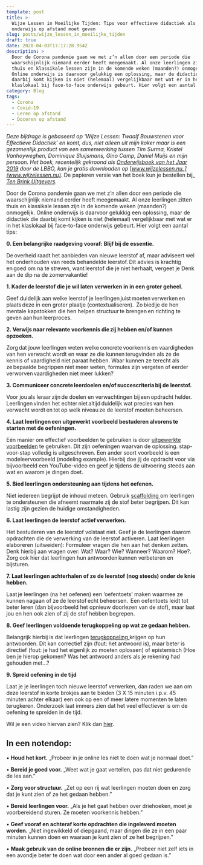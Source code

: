 ```yaml
---
template: post
title: >-
  Wijze Lessen in Moeilijke Tijden: Tips voor effectieve didactiek als je
  onderwijs op afstand moet geven
slug: posts/wijze_lessen_in_moeilijke_tijden
draft: true
date: 2020-04-03T17:17:28.954Z
description: >
  Door de Corona pandemie gaan we met z’n allen door een periode die
  waarschijnlijk niemand eerder heeft meegemaakt. Al onze leerlingen zitten
  thuis en klassikale lessen zijn in de komende weken (maanden?) onmogelijk.
  Online onderwijs is daarvoor gelukkig een oplossing, maar de didactiek die
  daarbij komt kijken is niet (helemaal) vergelijkbaar met wat er in het
  klaslokaal bij face-to-face onderwijs gebeurt. Hier volgt een aantal tips:
category: Blog
tags:
  - Corona
  - Covid-19
  - Leren op afstand
  - Doceren op afstand
---
```

_Deze bijdrage is gebaseerd op ‘Wijze Lessen: Twaalf Bouwstenen voor Effectieve Didactiek’ en komt, dus, niet alleen uit mijn koker maar is een gezamenlijk product van een samenwerking tussen Tim Surma, Kristel Vanhoyweghen, Dominique Sluijsmans, Gino Camp, Daniel Muijs en mijn persoon. Het boek, recentelijk gekroond als_ [_Onderwijsboek van het Jaar 2019_](https://www.lbbo.nl/publicaties/verkiezing-het-onderwijsboek-van-2019) _door de LBBO, kan je gratis downloaden op_ [_www.wijzelessen.nu_](www.wijzelessen.nu)_. De papieren versie van het boek kun je bestellen bij_ [_Ten Brink Uitgevers_](https://tenbrinkuitgevers.nl/wijze-lessen)_._ 

Door de Corona pandemie gaan we met z’n allen door een periode die waarschijnlijk niemand eerder heeft meegemaakt. Al onze leerlingen zitten thuis en klassikale lessen zijn in de komende weken (maanden?) onmogelijk. Online onderwijs is daarvoor gelukkig een oplossing, maar de didactiek die daarbij komt kijken is niet (helemaal) vergelijkbaar met wat er in het klaslokaal bij face-to-face onderwijs gebeurt. Hier volgt een aantal tips:

**0.	Een belangrijke raadgeving vooraf: Blijf bij de essentie.** 

De overheid raadt het aanbieden van nieuwe leerstof af, maar adviseert wel het onderhouden van reeds behandelde leerstof. Dit advies is krachtig en goed om na te streven, want leerstof die je niet herhaalt, vergeet je Denk aan de dip na de zomervakantie! 

**1.	Kader de leerstof die je wil laten verwerken in in een groter geheel.** 

Geef duidelijk aan welke leerstof je leerlingen juist moeten verwerken en plaats deze in een groter plaatje (contextualiseren).  Zo bied je de hen mentale kapstokken die hen helpen structuur te brengen en richting te geven aan hun leerproces. 

**2.	Verwijs naar relevante voorkennis die zij hebben en/of kunnen opzoeken.**   

Zorg dat jouw leerlingen weten welke concrete voorkennis en vaardigheden van hen verwacht wordt en waar ze die kunnen terugvinden als ze de kennis of vaardigheid niet paraat hebben. Waar kunnen ze terecht als ze bepaalde begrippen niet meer weten, formules zijn vergeten of eerder verworven vaardigheden niet meer lukken? 

**3.	Communiceer concrete leerdoelen en/of succescriteria bij de leerstof.**   

Voor jou als leraar zijn de doelen en verwachtingen bij een opdracht helder.  Leerlingen vinden het echter niet altijd duidelijk wat precies van hen verwacht wordt en tot op welk niveau ze de leerstof moeten beheersen. 

**4.	Laat leerlingen een uitgewerkt voorbeeld bestuderen alvorens te starten met de oefeningen.**  

Eén manier om effectief voorbeelden te gebruiken is door [uitgewerkte voorbeelden](https://didactiefonline.nl/blog/paul-kirschner/houston-wij-hebben-een-probleem) te gebruiken. Dit zijn oefeningen waarvan de oplossing. stap-voor-stap volledig is uitgeschreven. Een ander soort voorbeeld is een modeleervoorbeeld (modeling example). Hierbij doe jij de opdracht voor via bijvoorbeeld een YouTube-video en geef je tijdens de uitvoering steeds aan wat en waarom je dingen doet.

**5.	Bied leerlingen ondersteuning aan tijdens het oefenen.**   

Niet iedereen begrijpt de inhoud meteen. Gebruik [scaffolding ](https://www.leraar24.nl/69986/scaffolding/)om leerlingen te ondersteunen die afneemt naarmate zij de stof beter begrijpen. Dit kan lastig zijn gezien de huidige omstandigheden. 

**6.	Laat leerlingen de leerstof actief verwerken.**    

Het bestuderen van de leerstof volstaat niet. Geef je de leerlingen daarom opdrachten die de verwerking van de leerstof activeren. Laat leerlingen elaboreren (uitweiden): Formuleer vragen die hen aan het denken zetten. Denk hierbij aan vragen over: Wat? Waar? Wie? Wanneer? Waarom? Hoe?. Zorg ook hier dat leerlingen hun antwoorden kunnen verbeteren en bijsturen.  

**7.	Laat leerlingen achterhalen of ze de leerstof (nog steeds) onder de knie hebben.**

Laat je leerlingen (na het oefenen) een ‘oefentoets’ maken waarmee ze kunnen nagaan of ze de leerstof echt beheersen.  Een oefentoets leidt tot beter leren (dan bijvoorbeeld het opnieuw doorlezen van de stof), maar laat jou en hen ook zien of zij de stof hebben begrepen. 

**8.	Geef leerlingen voldoende terugkoppeling op wat ze gedaan hebben.**

Belangrijk hierbij is dat leerlingen [terugkoppeling ](https://onderzoekonderwijs.net/2015/02/12/lesstof-doen-beklijven/)krijgen op hun antwoorden. Dit kan correctief zijn (fout: het antwoord is), maar beter is directief (fout: je had het eigenlijk zo moeten oplossen) of epistemisch (Hoe ben je hierop gekomen? Was het antwoord anders als je rekening had gehouden met…?

**9.	Spreid oefening in de tijd**

Laat je je leerlingen toch nieuwe leerstof verwerken, dan raden we aan om deze leerstof in korte brokjes aan te bieden (3 X 15 minuten i.p.v. 45 minuten achter elkaar) een ook op een of meer latere momenten te laten terugkeren. Onderzoek laat immers zien dat het veel effectiever is om de oefening te spreiden in de tijd. 

Wil je een video hiervan zien? Klik dan [hier](https://www.youtube.com/watch?v=Ra4nzFs0wJc&feature=youtu.be).

## In een notendop:

•	**Houd het kort.** „Probeer in je online les niet te doen wat je normaal doet.”

•	**Bereid je goed voor.** „Weet wat je gaat vertellen, pas dat niet gedurende de les aan.”

•	**Zorg voor structuur.** „Zet op een rij wat leerlingen moeten doen en zorg dat je kunt zien of ze het gedaan hebben.”

•	**Bereid leerlingen voor.** „Als je het gaat hebben over driehoeken, moet je voorbereidend sturen. Ze moeten voorkennis hebben.”

•	**Geef vooraf en achteraf korte opdrachten die ingeleverd moeten worden.** „Niet ingewikkeld of diepgaand, maar dingen die ze in een paar minuten kunnen doen en waaraan je kunt zien of ze het begrijpen.”

•	**Maak gebruik van de online bronnen die er zijn.** „Probeer niet zelf iets in een avondje beter te doen wat door een ander al goed gedaan is.”
